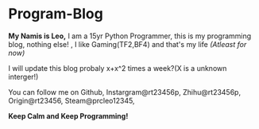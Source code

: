 # Program-Blog




**My Namis is Leo,**
I am a 15yr Python Programmer, this is my programming blog, nothing else! , I like Gaming(TF2,BF4) and that's my life *(Atleast for now)*



I will update this blog probaly x+x^2 times a week?(X is a unknown interger!)




You can follow me on Github, Instargram@rt23456p, Zhihu@rt23456p, Origin@rt23456, Steam@prcleo12345,

**Keep Calm and Keep Programming!**
